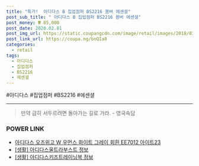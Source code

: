 ```yaml
--- 
title: "특가!  아디다스 B 집업점퍼 BS2216 봄버 에센셜" 
post_sub_title: " 아디다스 B 집업점퍼 BS2216 봄버 에센셜" 
post_money: ₩ 85,000 
post_date: 2020.02.01 
post_img_url: https://static.coupangcdn.com/image/retail/images/2018/03/19/12/0/1ed0f30e-901f-4022-93b0-bdf1811e605f.jpg 
post_link_url: https://coupa.ng/bnQIa8 
categories: 
  - retail 
tags: 
  - 아디다스 
  - 집업점퍼 
  - BS2216 
  - 에센셜 
--- 
```

  #아디다스 #집업점퍼 #BS2216 #에센셜 
<hr> 

> 만약 급히 서두르려면 돌아가는 길로 가라. - 영국속담 


### POWER LINK

* <a href="https://blog.naver.com/sakai111/221780458453" target="_blank">아디다스 오즈위고 W 우먼스 화이트 그레이 회흰 EE7012 아이트23</a>
* <a href="https://blog.naver.com/sakai111/221769828619" target="_blank"> [생활] 아디다스울트라부스트 정보 </a>
* <a href="https://blog.naver.com/santokki14/221772254043" target="_blank"> [생활] 아디다스키즈트레이닝복 정보 </a>
